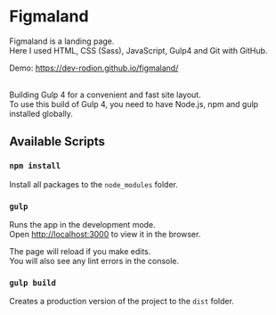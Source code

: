 # Figmaland

Figmaland is a landing page. <br />
Here I used HTML, CSS (Sass), JavaScript, Gulp4 and Git with GitHub. <br />

Demo: https://dev-rodion.github.io/figmaland/ <br><br>

Building Gulp 4 for a convenient and fast site layout. <br />
To use this build of Gulp 4, you need to have Node.js, npm and gulp installed globally.

## Available Scripts

### `npm install`

Install all packages to the `node_modules` folder.<br />


### `gulp`

Runs the app in the development mode.<br />
Open [http://localhost:3000](http://localhost:3000) to view it in the browser.

The page will reload if you make edits.<br />
You will also see any lint errors in the console.


### `gulp build`

Creates a production version of the project to the `dist` folder.
